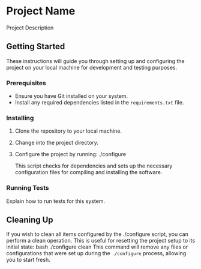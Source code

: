 # Project Name

Project Description

## Getting Started

These instructions will guide you through setting up and configuring the project on your local machine for development and testing purposes.

### Prerequisites

- Ensure you have Git installed on your system.
- Install any required dependencies listed in the `requirements.txt` file.

### Installing

1. Clone the repository to your local machine.
2. Change into the project directory.
3. Configure the project by running:
	./configure
	
	This script checks for dependencies and sets up the necessary configuration files for compiling and installing the software.

### Running Tests

Explain how to run tests for this system.

## Cleaning Up

If you wish to clean all items configured by the ./configure script, you can perform a clean operation. This is useful for resetting the project setup to its initial state:
	bash ./configure clean
	This command will remove any files or configurations that were set up during the `./configure` process, allowing you to start fresh.

